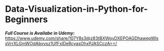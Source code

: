 # Data-Visualization-in-Python-for-Beginners

***Full Course is Availabe in Udemy:***
https://www.udemy.com/share/107Y8s3@z83tBXWgyDXEPOAGDhawepWlxsVrrXLGmWOdAbvvsz1UfFxlDeRcyasOhxPJASCczA==/
